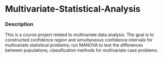 # Multivariate-Statistical-Analysis

### Description

This is a course project related to multivariate data analysis. The goal is to constructed confidence region and simultaneous confidence intervals for multivariate statistical problems; run MANOVA to test the differences between populations; classification methods for multivariate case problems.

